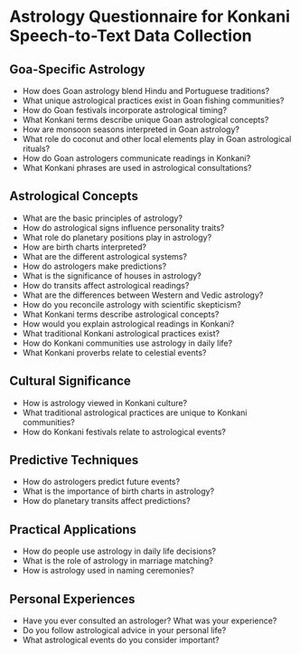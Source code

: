 # Astrology Questionnaire for Konkani Speech-to-Text Data Collection

## Goa-Specific Astrology

- How does Goan astrology blend Hindu and Portuguese traditions?
- What unique astrological practices exist in Goan fishing communities?
- How do Goan festivals incorporate astrological timing?
- What Konkani terms describe unique Goan astrological concepts?
- How are monsoon seasons interpreted in Goan astrology?
- What role do coconut and other local elements play in Goan astrological rituals?
- How do Goan astrologers communicate readings in Konkani?
- What Konkani phrases are used in astrological consultations?

## Astrological Concepts

- What are the basic principles of astrology?
- How do astrological signs influence personality traits?
- What role do planetary positions play in astrology?
- How are birth charts interpreted?
- What are the different astrological systems?
- How do astrologers make predictions?
- What is the significance of houses in astrology?
- How do transits affect astrological readings?
- What are the differences between Western and Vedic astrology?
- How do you reconcile astrology with scientific skepticism?
- What Konkani terms describe astrological concepts?
- How would you explain astrological readings in Konkani?
- What traditional Konkani astrological practices exist?
- How do Konkani communities use astrology in daily life?
- What Konkani proverbs relate to celestial events?

## Cultural Significance

- How is astrology viewed in Konkani culture?
- What traditional astrological practices are unique to Konkani communities?
- How do Konkani festivals relate to astrological events?

## Predictive Techniques

- How do astrologers predict future events?
- What is the importance of birth charts in astrology?
- How do planetary transits affect predictions?

## Practical Applications

- How do people use astrology in daily life decisions?
- What is the role of astrology in marriage matching?
- How is astrology used in naming ceremonies?

## Personal Experiences

- Have you ever consulted an astrologer? What was your experience?
- Do you follow astrological advice in your personal life?
- What astrological events do you consider important?
